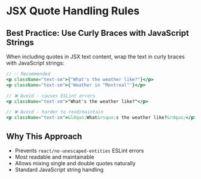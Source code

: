 # JSX Quote Handling Rules

## Best Practice: Use Curly Braces with JavaScript Strings

When including quotes in JSX text content, wrap the text in curly braces with JavaScript strings:

```jsx
// ✅ Recommended
<p className="text-sm">{"What's the weather like?"}</p>
<p className="text-sm">{'Weather in "Montreal"'}</p>

// ❌ Avoid - causes ESLint errors
<p className="text-sm">"What's the weather like?"</p>

// ❌ Avoid - harder to read/maintain
<p className="text-sm">&ldquo;What&rsquo;s the weather like?&rdquo;</p>
```

## Why This Approach

- Prevents `react/no-unescaped-entities` ESLint errors
- Most readable and maintainable
- Allows mixing single and double quotes naturally
- Standard JavaScript string handling
